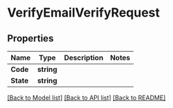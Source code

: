 # VerifyEmailVerifyRequest

## Properties

Name | Type | Description | Notes
------------ | ------------- | ------------- | -------------
**Code** | **string** |  |
**State** | **string** |  |

[[Back to Model list]](../README.md#documentation-for-models) [[Back to API list]](../README.md#documentation-for-api-endpoints) [[Back to README]](../README.md)


